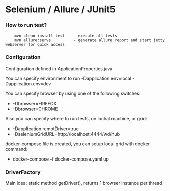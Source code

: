 Selenium / Allure / JUnit5 
=======================
### How to run test?
        mvn clean install test    - execute all tests
        mvn allure:serve          - generate allure report and start jetty webserver for quick access

### Configuration

Configuration defined in ApplicationProperties.java

You can specify environment to run
-Dapplication.env=local
-Dapplication.env=dev

You can specify browser by using one of the following switches:
- -Dbrowser=FIREFOX
- -Dbrowser=CHROME

Also you can specify where to run tests, on lochal machine, or grid:
- -Dapplication.remotDriver=true 
- -DseleniumGridURL=http://localhost:4444/wd/hub 

docker-compose file is created, you can setup local grid with docker command: 
- docker-compose -f docker-compose.yaml up

### DriverFactory
Main idea: static method getDriver(), returns 1 browser instance per thread
